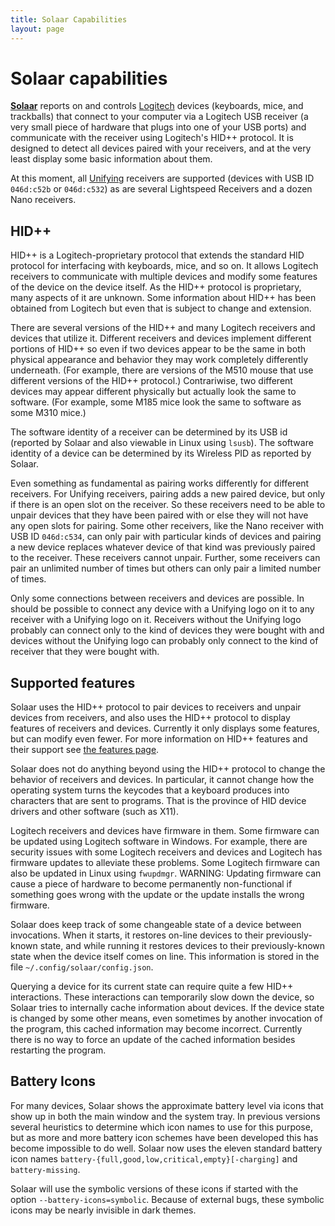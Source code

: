 ```yaml
---
title: Solaar Capabilities
layout: page
---
```


# Solaar capabilities

[**Solaar**][solaar] reports on and controls [Logitech][logitech] devices
(keyboards, mice, and trackballs) that connect to your computer via a
Logitech USB receiver (a very small piece of hardware that plugs into one of
your USB ports) and communicate with the receiver using Logitech's HID++
protocol. It is designed to detect all devices paired with your
receivers, and at the very least display some basic information about them.

At this moment, all [Unifying][unifying] receivers are supported (devices
with USB ID `046d:c52b` or `046d:c532`) as are several Lightspeed Receivers
and a dozen Nano receivers.

## HID++

HID++ is a Logitech-proprietary protocol that extends the standard HID
protocol for interfacing with keyboards, mice, and so on. It allows
Logitech receivers to communicate with multiple devices and modify some
features of the device on the device itself. As the HID++ protocol is
proprietary, many aspects of it are unknown. Some information about HID++
has been obtained from Logitech but even that is subject to change and
extension.

There are several versions of the HID++ and many Logitech
receivers and devices that utilize it. Different receivers and devices
implement different portions of HID++ so even if two devices appear to be
the same in both physical appearance and behavior they may work
completely differently underneath. (For example, there are versions of the
M510 mouse that use different versions of the HID++ protocol.)
Contrariwise, two different devices may appear different physically but
actually look the same to software. (For example, some M185 mice look the
same to software as some M310 mice.)

The software identity of a receiver can be determined by its USB id
(reported by Solaar and also viewable in Linux using `lsusb`). The software
identity of a device can be determined by its Wireless PID as reported by
Solaar.

Even something as fundamental as pairing works differently for different
receivers. For Unifying receivers, pairing adds a new paired device, but
only if there is an open slot on the receiver. So these receivers need to
be able to unpair devices that they have been paired with or else they will
not have any open slots for pairing. Some other receivers, like the
Nano receiver with USB ID `046d:c534`, can only pair with particular kinds of
devices and pairing a new device replaces whatever device of that kind was
previously paired to the receiver. These receivers cannot unpair. Further,
some receivers can pair an unlimited number of times but others can only
pair a limited number of times.

Only some connections between receivers and devices are possible. In should
be possible to connect any device with a Unifying logo on it to any receiver
with a Unifying logo on it. Receivers without the Unifying logo probably
can connect only to the kind of devices they were bought with and devices
without the Unifying logo can probably only connect to the kind of receiver
that they were bought with.

## Supported features

Solaar uses the HID++ protocol to pair devices to receivers and unpair
devices from receivers, and also uses the HID++ protocol to display
features of receivers and devices. Currently it only displays some
features, but can modify even fewer. For more information on HID++ features
and their support see [the features page](features).

Solaar does not do anything beyond using the HID++ protocol to change the
behavior of receivers and devices. In particular, it cannot change how
the operating system turns the keycodes that a keyboard produces into
characters that are sent to programs. That is the province of HID device
drivers and other software (such as X11).

Logitech receivers and devices have firmware in them. Some firmware
can be updated using Logitech software in Windows. For example, there are
security issues with some Logitech receivers and devices and Logitech has
firmware updates to alleviate these problems. Some Logitech firmware can
also be updated in Linux using `fwupdmgr`.
WARNING: Updating firmware can cause a piece of hardware to become
permanently non-functional if something goes wrong with the update or the
update installs the wrong firmware.

Solaar does keep track of some changeable state of a device between
invocations. When it starts, it restores on-line devices to their
previously-known state, and while running it restores devices to
their previously-known state when the device itself comes on line.
This information is stored in the file `~/.config/solaar/config.json`.

Querying a device for its current state can require quite a few HID++
interactions. These interactions can temporarily slow down the device, so
Solaar tries to internally cache information about devices. If the device
state is changed by some other means, even sometimes by another invocation
of the program, this cached information may become incorrect. Currently there is
no way to force an update of the cached information besides restarting the
program.

## Battery Icons

For many devices, Solaar shows the approximate battery level via icons that
show up in both the main window and the system tray. In previous versions
several heuristics to determine which icon names to use for this purpose,
but as more and more battery icon schemes have been developed this has
become impossible to do well. Solaar now uses the eleven standard
battery icon names `battery-{full,good,low,critical,empty}[-charging]` and
`battery-missing`.

Solaar will use the symbolic versions of these icons if started with the
option `--battery-icons=symbolic`. Because of external bugs,
these symbolic icons may be nearly invisible in dark themes.

[solaar]: https://github.com/pwr-Solaar/Solaar
[logitech]: https://www.logitech.com
[unifying]: https://en.wikipedia.org/wiki/Logitech_Unifying_receiver
